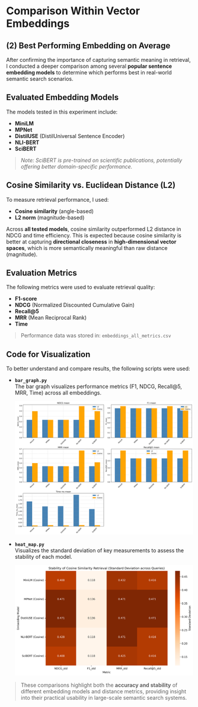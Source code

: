 # Comparison Within Vector Embeddings

## (2) Best Performing Embedding on Average

After confirming the importance of capturing semantic meaning in retrieval, I conducted a deeper comparison among several **popular sentence embedding models** to determine which performs best in real-world semantic search scenarios.

## Evaluated Embedding Models

The models tested in this experiment include:

- **MiniLM**
- **MPNet**
- **DistilUSE** (DistilUniversal Sentence Encoder)
- **NLI-BERT**
- **SciBERT**

> _Note: SciBERT is pre-trained on scientific publications, potentially offering better domain-specific performance._

## Cosine Similarity vs. Euclidean Distance (L2)

To measure retrieval performance, I used:

- **Cosine similarity** (angle-based)
- **L2 norm** (magnitude-based)

Across **all tested models**, cosine similarity outperformed L2 distance in NDCG and time efficiency. This is expected because cosine similarity is better at capturing **directional closeness** in **high-dimensional vector spaces**, which is more semantically meaningful than raw distance (magnitude).

## Evaluation Metrics

The following metrics were used to evaluate retrieval quality:

- **F1-score**
- **NDCG** (Normalized Discounted Cumulative Gain)
- **Recall@5**
- **MRR** (Mean Reciprocal Rank)
- **Time**

> Performance data was stored in: `embeddings_all_metrics.csv`

## Code for Visualization

To better understand and compare results, the following scripts were used:

- **`bar_graph.py`**  
   The bar graph visualizes performance metrics (F1, NDCG, Recall@5, MRR, Time) across all embeddings.

    <img src="bar_graph.png" alt="Bar Graph Comparison" width="500"/>

- **`heat_map.py`**  
  Visualizes the standard deviation of key measurements to assess the stability of each model.

    <img src="heat_map.png" alt="Heat Map" width="500"/>

> These comparisons highlight both the **accuracy and stability** of different embedding models and distance metrics, providing insight into their practical usability in large-scale semantic search systems.
